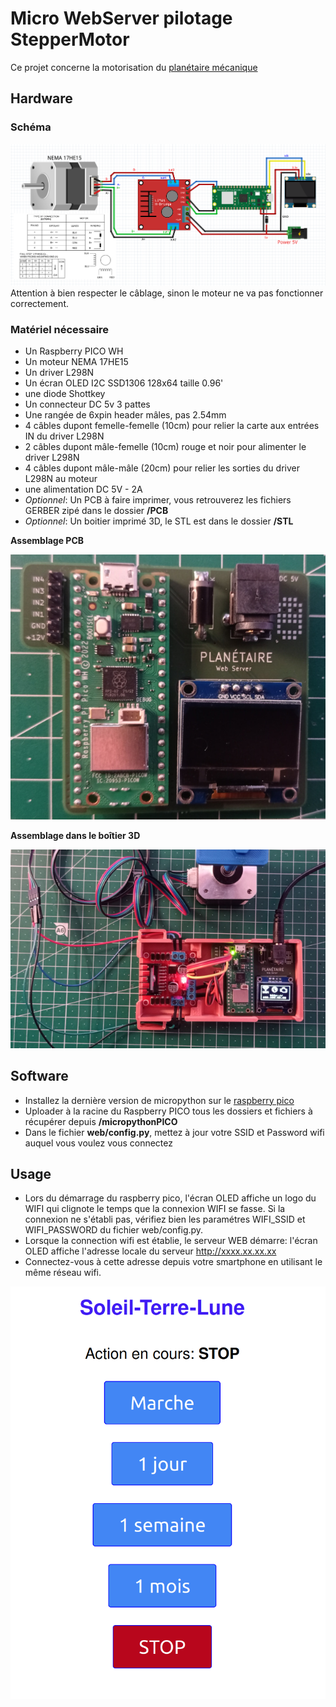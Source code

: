 # Micro WebServer pilotage StepperMotor

Ce projet concerne la motorisation du [planétaire mécanique](https://papsdroidfr.github.io/tutoriels/soleil-terre-lune/)

## Hardware

### Schéma
![fritzing](_doc//fritzing_serverWeb.png)
Attention à bien respecter le câblage, sinon le moteur ne va pas fonctionner correctement.

### Matériel nécessaire
- Un Raspberry PICO WH
- Un moteur NEMA 17HE15
- Un driver L298N
- Un écran OLED I2C SSD1306 128x64 taille 0.96'
- une diode Shottkey
- Un connecteur DC 5v 3 pattes
- Une rangée de 6xpin header mâles, pas 2.54mm
- 4 câbles dupont femelle-femelle (10cm) pour relier la carte aux entrées IN du driver L298N
- 2 câbles dupont mâle-femelle (10cm) rouge et noir pour alimenter le driver L298N
- 4 câbles dupont mâle-mâle (20cm) pour relier les sorties du driver L298N au moteur
- une alimentation DC 5V - 2A
- _Optionnel_: Un PCB à faire imprimer, vous retrouverez les fichiers GERBER zipé dans le dossier **/PCB**
- _Optionnel_: Un boitier imprimé 3D, le STL est dans le dossier **/STL**

**Assemblage PCB**

![PCB](_doc//IMG_webserver_640.jpg)

**Assemblage dans le boîtier 3D**

![PCB](_doc//IMG_webserver_montage_640.jpg)

## Software 

- Installez la dernière version de micropython sur le [raspberry pico](https://papsdroidfr.github.io/configuration/pico/)
- Uploader à la racine du Raspberry PICO tous les dossiers et fichiers à récupérer depuis **/micropythonPICO**
- Dans le fichier **web/config.py**, mettez à jour votre SSID et Password wifi auquel vous voulez vous connectez

## Usage

- Lors du démarrage du raspberry pico, l'écran OLED affiche un logo du WIFI qui clignote le temps que la connexion WIFI se fasse. Si la connexion ne s'établi pas, vérifiez bien les paramétres WIFI_SSID et WIFI_PASSWORD du fichier web/config.py.
- Lorsque la connection wifi est établie, le serveur WEB démarre: l'écran OLED affiche l'adresse locale du serveur http://xxxx.xx.xx.xx
- Connectez-vous à cette adresse depuis votre smartphone en utilisant le même réseau wifi.

![screenshot](_doc/screenshot.png)
